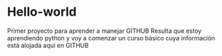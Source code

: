 # Hello-world
Primer proyecto para aprender a manejar GITHUB
Resulta que estoy aprendiendo python y voy a comenzar un curso básico cuya información está alojada aquí en GITHUB

